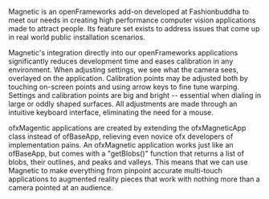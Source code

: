 Magnetic is an openFrameworks add-on developed at Fashionbuddha to meet our needs in creating high performance computer vision applications made to attract people. Its feature set exists to address issues that come up in real world public installation scenarios.

Magnetic's integration directly into our openFrameworks applications significantly reduces development time and eases calibration in any environment. When adjusting settings, we see what the camera sees, overlayed on the application. Calibration points may be adjusted both by touching on-screen points and using arrow keys to fine tune warping. Settings and calibration points are big and bright -- essential when dialing in large or oddly shaped surfaces. All adjustments are made through an intuitive keyboard interface, eliminating the need for a mouse.

ofxMagentic applications are created by extending the ofxMagneticApp class instead of ofBaseApp, relieving even novice ofx developers of implementation pains. An ofxMagnetic application works just like an ofBaseApp, but comes with a "getBlobs()" function that returns a list of blobs, their outlines, and peaks and valleys. This means that we can use Magnetic to make everything from pinpoint accurate multi-touch applications to augmented reality pieces that work with nothing more than a camera pointed at an audience.